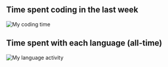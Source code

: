 
## Time spent coding in the last week
![My coding time](https://wakatime.com/share/@6cfc6d05-38b2-48d6-83aa-2609e431c00d/4e74ec6b-09a9-48b1-8776-c84ead3cccd5.svg "My coding time")

## Time spent with each language (all-time)
![My language activity](https://wakatime.com/share/@6cfc6d05-38b2-48d6-83aa-2609e431c00d/c25985f4-1e15-4387-91c5-c8ba8900eb37.svg "My language activity")
